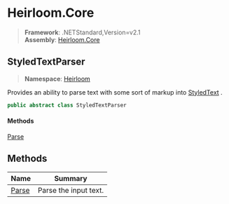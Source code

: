 # Heirloom.Core

> **Framework**: .NETStandard,Version=v2.1  
> **Assembly**: [Heirloom.Core][0]  

## StyledTextParser

> **Namespace**: [Heirloom][0]  

Provides an ability to parse text with some sort of markup into [StyledText][1] .

```cs
public abstract class StyledTextParser
```

#### Methods

[Parse][2]

## Methods

| Name       | Summary               |
|------------|-----------------------|
| [Parse][2] | Parse the input text. |

[0]: ../../Heirloom.Core.md
[1]: StyledText.md
[2]: StyledTextParser/Parse.md
